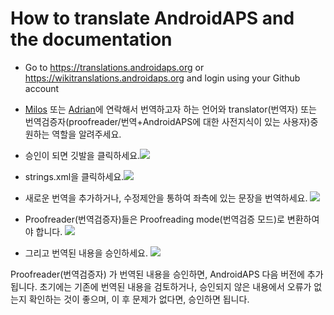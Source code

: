 # How to translate AndroidAPS and the documentation

* Go to <https://translations.androidaps.org> or <https://wikitranslations.androidaps.org> and login using your Github account

* [Milos](https://gitter.im/MilosKozak) 또는 [Adrian](https://gitter.im/AdrianLxM)에 연락해서 번역하고자 하는 언어와 translator(번역자) 또는 번역검증자(proofreader/번역+AndroidAPS에 대한 사전지식이 있는 사용자)중 원하는 역할을 알려주세요.

* 승인이 되면 깃발을 클릭하세요.![](../images/translation-flags.png)

* strings.xml을 클릭하세요.![](../images/translations-click-strings.png)

* 새로운 번역을 추가하거나, 수정제안을 통하여 좌측에 있는 문장을 번역하세요. ![](../images/translations-translate.png)

* Proofreader(번역검증자)들은 Proofreading mode(번역검증 모드)로 변환하여야 합니다. ![](../images/translations-proofreading-mode.png)

* 그리고 번역된 내용을 승인하세요. ![](../images/translations-proofreading.png)

Proofreader(번역검증자) 가 번역된 내용을 승인하면, AndroidAPS 다음 버전에 추가됩니다. 초기에는 기존에 번역된 내용을 검토하거나, 승인되지 않은 내용에서 오류가 없는지 확인하는 것이 좋으며, 이 후 문제가 없다면, 승인하면 됩니다.
